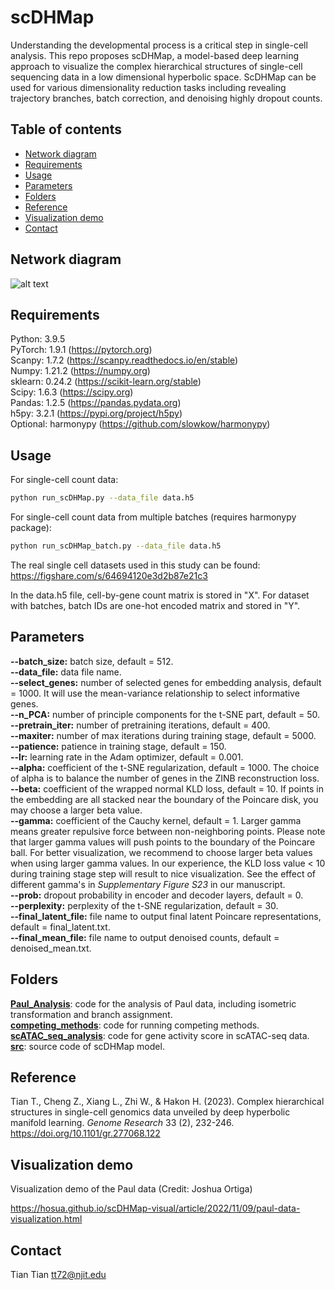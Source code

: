 # scDHMap

Understanding the developmental process is a critical step in single-cell analysis. This repo proposes scDHMap, a model-based deep learning approach to visualize the complex hierarchical structures of single-cell sequencing data in a low dimensional hyperbolic space. ScDHMap can be used for various dimensionality reduction tasks including revealing trajectory branches, batch correction, and denoising highly dropout counts.

## Table of contents
- [Network diagram](#diagram)
- [Requirements](#requirements)
- [Usage](#usage)
- [Parameters](#parameters)
- [Folders](#folders)
- [Reference](#reference)
- [Visualization demo](#demo)
- [Contact](#contact)

## <a name="diagram"></a>Network diagram
![alt text](https://github.com/ttgump/scDHMap/blob/main/network.png?raw=True)

## <a name="requirements"></a>Requirements
Python: 3.9.5<br/>
PyTorch: 1.9.1 (https://pytorch.org)<br/>
Scanpy: 1.7.2 (https://scanpy.readthedocs.io/en/stable)<br/>
Numpy: 1.21.2 (https://numpy.org)<br/>
sklearn: 0.24.2 (https://scikit-learn.org/stable)<br/>
Scipy: 1.6.3 (https://scipy.org)<br/>
Pandas: 1.2.5 (https://pandas.pydata.org)<br/>
h5py: 3.2.1 (https://pypi.org/project/h5py)<br/>
Optional: harmonypy (https://github.com/slowkow/harmonypy)

## <a name="usage"></a>Usage
For single-cell count data:

```sh
python run_scDHMap.py --data_file data.h5
```

For single-cell count data from multiple batches (requires harmonypy package):

```sh
python run_scDHMap_batch.py --data_file data.h5
```

The real single cell datasets used in this study can be found: https://figshare.com/s/64694120e3d2b87e21c3

In the data.h5 file, cell-by-gene count matrix is stored in "X". For dataset with batches, batch IDs are one-hot encoded matrix and stored in "Y".

## <a name="parameters"></a>Parameters
**--batch_size:** batch size, default = 512.<br/>
**--data_file:** data file name.<br/>
**--select_genes:** number of selected genes for embedding analysis, default = 1000. It will use the mean-variance relationship to select informative genes.<br/>
**--n_PCA:** number of principle components for the t-SNE part, default = 50.<br/>
**--pretrain_iter:** number of pretraining iterations, default = 400.<br/>
**--maxiter:** number of max iterations during training stage, default = 5000.<br/>
**--patience:** patience in training stage, default = 150.<br/>
**--lr:** learning rate in the Adam optimizer, default = 0.001.<br/>
**--alpha:** coefficient of the t-SNE regularization, default = 1000. The choice of alpha is to balance the number of genes in the ZINB reconstruction loss.<br/>
**--beta:** coefficient of the wrapped normal KLD loss, default = 10. If points in the embedding are all stacked near the boundary of the Poincare disk, you may choose a larger beta value.<br/>
**--gamma:** coefficient of the Cauchy kernel, default = 1. Larger gamma means greater repulsive force between non-neighboring points. Please note that larger gamma values will push points to the boundary of the Poincare ball. For better visualization, we recommend to choose larger beta values when using larger gamma values. In our experience, the KLD loss value < 10 during training stage step will result to nice visualization. See the effect of different gamma's in *Supplementary Figure S23* in our manuscript.<br/>
**--prob:** dropout probability in encoder and decoder layers, default = 0.<br/>
**--perplexity:** perplexity of the t-SNE regularization, default = 30.<br/>
**--final_latent_file:** file name to output final latent Poincare representations, default = final_latent.txt.<br/>
**--final_mean_file:** file name to output denoised counts, default = denoised_mean.txt.<br/>

## <a name="folders"></a>Folders

**[Paul_Analysis](https://github.com/ttgump/scDHMap/tree/main/Paul_Analysis)**: code for the analysis of Paul data, including isometric transformation and branch assignment.<br/>
**[competing_methods](https://github.com/ttgump/scDHMap/tree/main/competing_methods)**: code for running competing methods.<br/>
**[scATAC_seq_analysis](https://github.com/ttgump/scDHMap/tree/main/scATAC_seq_analysis)**: code for gene activity score in scATAC-seq data.<br/>
**[src](https://github.com/ttgump/scDHMap/tree/main/src)**: source code of scDHMap model.<br/>

## <a name="reference"></a>Reference
Tian T., Cheng Z., Xiang L., Zhi W., & Hakon H. (2023). Complex hierarchical structures in single-cell genomics data unveiled by deep hyperbolic manifold learning. *Genome Research* 33 (2), 232-246. https://doi.org/10.1101/gr.277068.122

## <a name="demo"></a>Visualization demo
Visualization demo of the Paul data (Credit: Joshua Ortiga)

https://hosua.github.io/scDHMap-visual/article/2022/11/09/paul-data-visualization.html

## <a name="contact"></a>Contact
Tian Tian tt72@njit.edu
